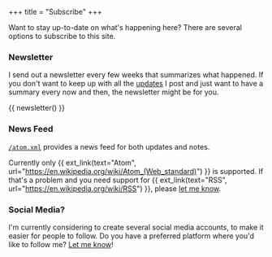 +++
title = "Subscribe"
+++

Want to stay up-to-date on what's happening here? There are several options to subscribe to this site.

### Newsletter

I send out a newsletter every few weeks that summarizes what happened. If you don't want to keep up with all the [updates](/updates) I post and just want to have a summary every now and then, the newsletter might be for you.

{{ newsletter() }}


### News Feed

[`/atom.xml`](/atom.xml) provides a news feed for both updates and notes.

Currently only {{ ext_link(text="Atom", url="https://en.wikipedia.org/wiki/Atom_(Web_standard)") }} is supported. If that's a problem and you need support for {{ ext_link(text="RSS", url="https://en.wikipedia.org/wiki/RSS") }}, please [let me know](/contact).


### Social Media?

I'm currently considering to create several social media accounts, to make it easier for people to follow. Do you have a preferred platform where you'd like to follow me? [Let me know](/contact)!
